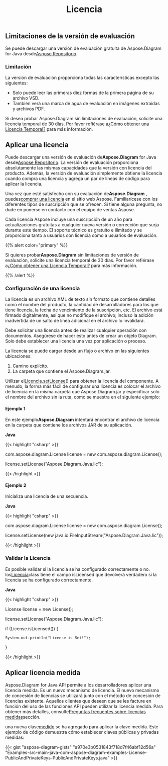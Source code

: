 ﻿---
title: Licencia
type: docs
weight: 60
url: /es/java/licensing/
---
## **Limitaciones de la versión de evaluación**
 Se puede descargar una versión de evaluación gratuita de Aspose.Diagram for Java desde[Aspose Repositorio](https://repository.aspose.com/webapp/#/artifacts/browse/tree/General/repo/com/aspose/aspose-diagram).
### **Limitación**
La versión de evaluación proporciona todas las características excepto las siguientes:

- Solo puede leer las primeras diez formas de la primera página de su archivo VSD.
- También verá una marca de agua de evaluación en imágenes extraídas y archivos PDF.

 Si desea probar Aspose.Diagram sin limitaciones de evaluación, solicite una licencia temporal de 30 días. Por favor refiérase a[¿Cómo obtener una Licencia Temporal?](https://purchase.aspose.com/temporary-license) para más información.
## **Aplicar una licencia**
 Puede descargar una versión de evaluación de**Aspose.Diagram** for Java desde[Aspose Repositorio](https://repository.aspose.com/webapp/#/artifacts/browse/tree/General/repo/com/aspose/aspose-diagram). La versión de evaluación proporciona absolutamente las mismas capacidades que la versión con licencia del producto. Además, la versión de evaluación simplemente obtiene la licencia cuando compra una licencia y agrega un par de líneas de código para aplicar la licencia.

 Una vez que esté satisfecho con su evaluación de**Aspose.Diagram** , puedes[comprar una licencia](https://purchase.aspose.com/buy) en el sitio web Aspose. Familiarícese con los diferentes tipos de suscripción que se ofrecen. Si tiene alguna pregunta, no dude en ponerse en contacto con el equipo de ventas Aspose.

Cada licencia Aspose incluye una suscripción de un año para actualizaciones gratuitas a cualquier nueva versión o corrección que surja durante este tiempo. El soporte técnico es gratuito e ilimitado y se proporciona tanto a usuarios con licencia como a usuarios de evaluación.

{{% alert color="primary" %}} 

 Si quieres probar**Aspose.Diagram** sin limitaciones de versión de evaluación, solicite una licencia temporal de 30 días. Por favor refiérase a[¿Cómo obtener una Licencia Temporal?](https://purchase.aspose.com/temporary-license) para más información.

{{% /alert %}} 
### **Configuración de una licencia**
La licencia es un archivo XML de texto sin formato que contiene detalles como el nombre del producto, la cantidad de desarrolladores para los que tiene licencia, la fecha de vencimiento de la suscripción, etc. El archivo está firmado digitalmente, así que no modifique el archivo; incluso la adición inadvertida de un salto de línea adicional en el archivo lo invalidará.

Debe solicitar una licencia antes de realizar cualquier operación con documentos. Asegúrese de hacer esto antes de crear un objeto Diagram. Solo debe establecer una licencia una vez por aplicación o proceso.

La licencia se puede cargar desde un flujo o archivo en las siguientes ubicaciones:

1. Camino explícito.
1. La carpeta que contiene el Aspose.Diagram.jar.

 Utilizar el[Licencia.setLicense()](https://reference.aspose.com/diagram/java/com.aspose.diagram/License) para obtener la licencia del componente. A menudo, la forma más fácil de configurar una licencia es colocar el archivo de licencia en la misma carpeta que Aspose.Diagram.jar y especificar solo el nombre del archivo sin la ruta, como se muestra en el siguiente ejemplo:
#### **Ejemplo 1**
 En este ejemplo**Aspose.Diagram** intentará encontrar el archivo de licencia en la carpeta que contiene los archivos JAR de su aplicación.

**Java**

{{< highlight "csharp" >}}

 com.aspose.diagram.License license = new com.aspose.diagram.License();

license.setLicense("Aspose.Diagram.Java.lic");

{{< /highlight >}}
#### **Ejemplo 2**
Inicializa una licencia de una secuencia.

**Java**

{{< highlight "csharp" >}}

 com.aspose.diagram.License license = new com.aspose.diagram.License();

license.setLicense(new java.io.FileInputStream("Aspose.Diagram.Java.lic"));

{{< /highlight >}}
### **Validar la Licencia**
 Es posible validar si la licencia se ha configurado correctamente o no. los[Licencia](https://reference.aspose.com/diagram/java/com.aspose.diagram/License)class tiene el campo isLicensed que devolverá verdadero si la licencia se ha configurado correctamente.

**Java**

{{< highlight "csharp" >}}

 License license = new License();

license.setLicense("Aspose.Diagram.Java.lic");

if (License.isLicensed()) {

    System.out.println("License is Set!");

}

{{< /highlight >}}
## **Aplicar licencia medida**
Aspose.Diagram for Java API permite a los desarrolladores aplicar una licencia medida. Es un nuevo mecanismo de licencia. El nuevo mecanismo de concesión de licencias se utilizará junto con el método de concesión de licencias existente. Aquellos clientes que deseen que se les facture en función del uso de las funciones API pueden utilizar la licencia medida. Para obtener más detalles, consulte[Preguntas frecuentes sobre licencias medidas](https://purchase.aspose.com/faqs/licensing/metered)sección.

una nueva clase[medido](https://reference.aspose.com/diagram/java/com.aspose.diagram/Metered) se ha agregado para aplicar la clave medida. Este ejemplo de código demuestra cómo establecer claves públicas y privadas medidas:

{{< gist "aspose-diagram-gists" "a970e3b0531843f718d7f46abf12d56a" "Examples-src-main-java-com-aspose-diagram-examples-License-PublicAndPrivateKeys-PublicAndPrivateKeys.java" >}}
